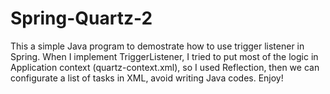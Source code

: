 Spring-Quartz-2
===============
This a simple Java program to demostrate how to use trigger listener in Spring. When I implement TriggerListener, 
I tried to put most of the logic in Application context (quartz-context.xml), so I used Reflection, then we can configurate 
a list of tasks in XML, avoid writing Java codes. Enjoy!
